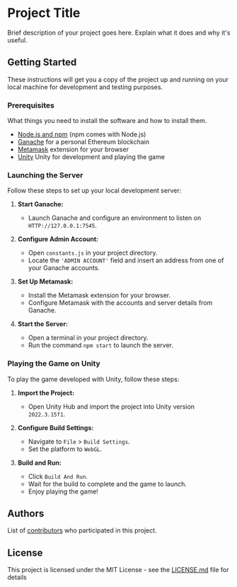 # Project Title

Brief description of your project goes here. Explain what it does and why it's useful.

## Getting Started

These instructions will get you a copy of the project up and running on your local machine for development and testing purposes.

### Prerequisites

What things you need to install the software and how to install them.

- [Node.js and npm](https://nodejs.org/en/download/) (npm comes with Node.js)
- [Ganache](https://www.trufflesuite.com/ganache) for a personal Ethereum blockchain
- [Metamask](https://metamask.io/) extension for your browser
- [Unity](https://unity.com/) Unity for development and playing the game

### Launching the Server

Follow these steps to set up your local development server:

1. **Start Ganache:**
   - Launch Ganache and configure an environment to listen on `HTTP://127.0.0.1:7545`.

2. **Configure Admin Account:**
   - Open `constants.js` in your project directory.
   - Locate the `'ADMIN ACCOUNT'` field and insert an address from one of your Ganache accounts.

3. **Set Up Metamask:**
   - Install the Metamask extension for your browser.
   - Configure Metamask with the accounts and server details from Ganache.

4. **Start the Server:**
   - Open a terminal in your project directory.
   - Run the command `npm start` to launch the server.

### Playing the Game on Unity

To play the game developed with Unity, follow these steps:

1. **Import the Project:**
   - Open Unity Hub and import the project into Unity version `2022.3.15f1`.

2. **Configure Build Settings:**
   - Navigate to `File` > `Build Settings`.
   - Set the platform to `WebGL`.

3. **Build and Run:**
   - Click `Build And Run`.
   - Wait for the build to complete and the game to launch.
   - Enjoy playing the game!

## Authors

List of [contributors](LINK_TO_CONTRIBUTORS) who participated in this project.

## License

This project is licensed under the MIT License - see the [LICENSE.md](LINK_TO_LICENSE) file for details
